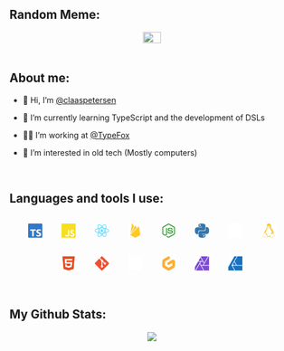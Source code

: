 ## Random Meme:

<div align="center">
  <img src="https://random-memer.herokuapp.com/" align="center" height="25%" width="25%" />
</div>

<br/>

## About me:
- 👋 Hi, I’m [@claaspetersen](https://github.com/claaspetersen)


- 🌱 I’m currently learning TypeScript and the development of DSLs


- 👨‍💻 I’m working at [@TypeFox](https://github.com/TypeFox)


- 💾 I’m interested in old tech (Mostly computers)

<br/>

## Languages and tools I use:
<div align="center">
  <img style="margin: 15px" src="assets/typescript.svg" alt="TypeScript" height="25" />
  <img style="margin: 15px" src="assets/javascript.svg" alt="JavaScript" height="25" />
  <img style="margin: 15px" src="assets/react.svg" alt="React" height="25" />
  <img style="margin: 15px" src="assets/firebase.svg" alt="Firebase" height="25" />
  <img style="margin: 15px" src="assets/nodedotjs.svg" alt="Node.js" height="25" />
  <img style="margin: 15px" src="assets/python.svg" alt="Python" height="25" />
  <img style="margin: 15px" src="assets/apple.svg" alt="macOS" height="25" />
  <img style="margin: 15px" src="assets/linux.svg" alt="Linux" height="25" />
  <img style="margin: 15px" src="assets/html5.svg" alt="HTML" height="25" />
  <img style="margin: 15px" src="assets/git.svg" alt="Git" height="25" />
  <img style="margin: 15px" src="assets/github.svg" alt="GitHub" height="25" />
  <img style="margin: 15px" src="assets/gitpod.svg" alt="GitPod" height="25" />
  <img style="margin: 15px" src="assets/affinityphoto.svg" alt="Affinity Photo" height="25" />
  <img style="margin: 15px" src="assets/affinitydesigner.svg" alt="Affinity Designer" height="25" />
</div>

<br/>


## My Github Stats:
<div align="center">
  <img src="https://github-readme-stats.vercel.app/api?username=claaspetersen&show_icons=true&count_private=true&hide_border=true&theme=github_dark" align="center" /></div>
<br />


<!---
claaspetersen/claaspetersen is a ✨ special ✨ repository because its `README.md` (this file) appears on your GitHub profile.
You can click the Preview link to take a look at your changes.
--->
